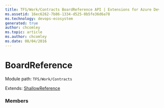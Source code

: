 ```yaml
---
title: TFS/Work/Contracts BoardReference API | Extensions for Azure DevOps Services
ms.assetid: 16ec6262-7b86-1334-d525-0b5fe36d6a78
ms.technology: devops-ecosystem
generated: true
author: chcomley
ms.topic: article
ms.author: chcomley
ms.date: 08/04/2016
---
```


# BoardReference

Module path: `TFS/Work/Contracts`

Extends: [ShallowReference](../../../TFS/Work/Contracts/ShallowReference.md)

### Members
